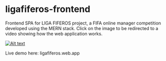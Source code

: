 # ligafiferos-frontend

Frontend SPA for LIGA FIFEROS project, a FIFA online manager competition developed using the MERN stack. Click on the image to be redirected to a video showing how the web application works.

[![Alt text](https://imgur.com/uE64euQ.jpg)](https://www.youtube.com/watch?v=559bM5MVNcQ)

Live demo here: ligafiferos.web.app


